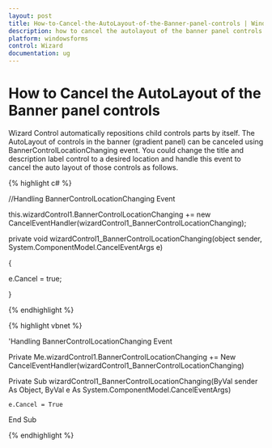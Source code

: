 ```yaml
---
layout: post
title: How-to-Cancel-the-AutoLayout-of-the-Banner-panel-controls | Windows Forms | Syncfusion
description: how to cancel the autolayout of the banner panel controls
platform: windowsforms
control: Wizard
documentation: ug
---
```


# How to Cancel the AutoLayout of the Banner panel controls

Wizard Control automatically repositions child controls parts by itself. The AutoLayout of controls in the banner (gradient panel) can be canceled using BannerControlLocationChanging event. You could change the title and description label control to a desired location and handle this event to cancel the auto layout of those controls as follows.

{% highlight c# %}



//Handling BannerControlLocationChanging Event

this.wizardControl1.BannerControlLocationChanging += new CancelEventHandler(wizardControl1_BannerControlLocationChanging);

private void wizardControl1_BannerControlLocationChanging(object sender, System.ComponentModel.CancelEventArgs e)

{

e.Cancel = true;

}

{% endhighlight %}

{% highlight vbnet %}



'Handling BannerControlLocationChanging Event

Private Me.wizardControl1.BannerControlLocationChanging += New CancelEventHandler(wizardControl1_BannerControlLocationChanging)

Private Sub wizardControl1_BannerControlLocationChanging(ByVal sender As Object, ByVal e As System.ComponentModel.CancelEventArgs)

    e.Cancel = True

End Sub

{% endhighlight %}

